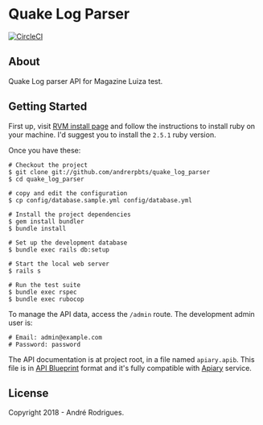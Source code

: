 # Quake Log Parser
[![CircleCI](https://circleci.com/gh/andrerpbts/quake_log_parser.svg?style=svg&circle-token=74a357d0cf55989c74cf142f907fd060ae48d1c1)](https://circleci.com/gh/andrerpbts/quake_log_parser)

## About

Quake Log parser API for Magazine Luiza test.

## Getting Started

First up, visit [RVM install page](https://rvm.io/rvm/install) and follow the instructions to install ruby on your machine. I'd suggest you to install the `2.5.1` ruby version.

Once you have these:

    # Checkout the project
    $ git clone git://github.com/andrerpbts/quake_log_parser
    $ cd quake_log_parser

    # copy and edit the configuration
    $ cp config/database.sample.yml config/database.yml

    # Install the project dependencies
    $ gem install bundler
    $ bundle install

    # Set up the development database
    $ bundle exec rails db:setup

    # Start the local web server
    $ rails s

    # Run the test suite
    $ bundle exec rspec
    $ bundle exec rubocop

To manage the API data, access the `/admin` route. The development admin user is:

    # Email: admin@example.com
    # Password: password

The API documentation is at project root, in a file named `apiary.apib`. This file is in [API Blueprint](https://apiblueprint.org/) format and
it's fully compatible with [Apiary](https://apiary.io) service.

## License

Copyright 2018 - André Rodrigues.

